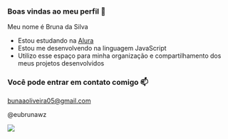 ### Boas vindas ao meu perfil 💙

Meu nome é Bruna da Silva

- Estou estudando na [Alura](https://www.alura.com.br)
- Estou me desenvolvendo na linguagem JavaScript
- Utilizo esse espaço para minha organização e compartilhamento dos meus projetos desenvolvidos

### Você pode entrar em contato comigo 📫

bunaaoliveira05@gmail.com

@eubrunawz

![](https://media1.tenor.com/m/fmJefBMQ7iMAAAAC/fabulous-barbie.gif)
